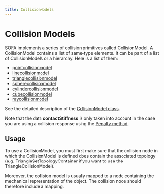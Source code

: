 ```yaml
---
title: CollisionModels
---
```


Collision Models
================

SOFA implements a series of collision primitives called CollisionModel. A CollisionModel contains a list of same-type elements. It can be part of a list of CollisionModels or a hierarchy. Here is a list of them:

- [pointcollisionmodel](./../pointcollisionmodel)
- [linecollisionmodel](./../linecollisionmodel)
- [trianglecollisionmodel](./../trianglecollisionmodel)
- [spherecollisionmodel](./../spherecollisionmodel)
- [cylindercollisionmodel](./../cylindercollisionmodel)
- [cubecollisionmodel](./../cubecollisionmodel)
- [raycollisionmodel](./../raycollisionmodel)

See the detailed description of the [CollisionModel class](https://www.sofa-framework.org/api/master/sofa/html/classsofa_1_1core_1_1_collision_model.html).

Note that the data **contactStiffness** is only taken into account in the case you are using a collision response using the [Penalty method](../../../../simulation-principles/multi-model-representation/collision/#collision-response).



Usage
-----

To use a CollisionModel, you must first make sure that the collision node in which the CollisionModel is defined does contain the associated topology (e.g. TriangleSetTopologyContainer if you want to use the TriangleCollisionModel).

Moreover, the collision model is usually mapped to a node containing the mechanical representation of the object. The collision node should therefore include a mapping.

